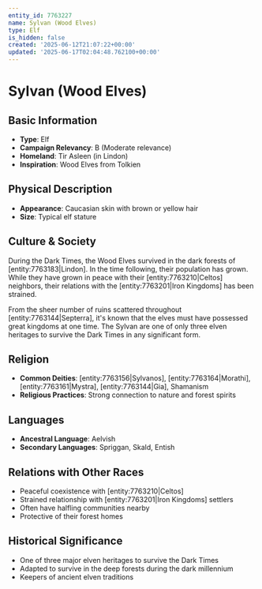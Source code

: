 ```yaml
---
entity_id: 7763227
name: Sylvan (Wood Elves)
type: Elf
is_hidden: false
created: '2025-06-12T21:07:22+00:00'
updated: '2025-06-17T02:04:48.762100+00:00'
---
```


# Sylvan (Wood Elves)

## Basic Information

- **Type**: Elf
- **Campaign Relevancy**: B (Moderate relevance)
- **Homeland**: Tir Asleen (in Lindon)
- **Inspiration**: Wood Elves from Tolkien

## Physical Description

- **Appearance**: Caucasian skin with brown or yellow hair
- **Size**: Typical elf stature

## Culture & Society

During the Dark Times, the Wood Elves survived in the dark forests of [entity:7763183|Lindon]. In the time following, their population has grown. While they have grown in peace with their [entity:7763210|Celtos] neighbors, their relations with the [entity:7763201|Iron Kingdoms] has been strained.

From the sheer number of ruins scattered throughout [entity:7763144|Septerra], it's known that the elves must have possessed great kingdoms at one time. The Sylvan are one of only three elven heritages to survive the Dark Times in any significant form.

## Religion

- **Common Deities**: [entity:7763156|Sylvanos], [entity:7763164|Morathi], [entity:7763161|Mystra], [entity:7763144|Gia], Shamanism
- **Religious Practices**: Strong connection to nature and forest spirits

## Languages

- **Ancestral Language**: Aelvish
- **Secondary Languages**: Spriggan, Skald, Entish

## Relations with Other Races

- Peaceful coexistence with [entity:7763210|Celtos]
- Strained relationship with [entity:7763201|Iron Kingdoms] settlers
- Often have halfling communities nearby
- Protective of their forest homes

## Historical Significance

- One of three major elven heritages to survive the Dark Times
- Adapted to survive in the deep forests during the dark millennium
- Keepers of ancient elven traditions